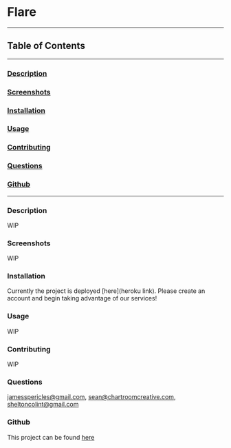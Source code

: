 # Flare 
---
## Table of Contents
---
### [Description](#Description)
### [Screenshots](#Screenshots)
### [Installation](#Installation)
### [Usage](#Usage)

### [Contributing](#Contributing)

### [Questions](#Questions)
### [Github](#Github)
---
### <a name="Description"></a>Description
WIP
### <a name="Screenshots"></a>Screenshots
WIP
### <a name="Installation"></a>Installation
Currently the project is deployed [here](heroku link). Please create an account and begin taking advantage of our services!
### <a name="Usage"></a>Usage
WIP


### <a name="Contributing"></a>Contributing
WIP


### <a name="Questions"></a>Questions
jamesspericles@gmail.com, sean@chartroomcreative.com, sheltoncolint@gmail.com
### <a name="Github"></a>Github
This project can be found [here](https://github.com/jamespericles/Flare)